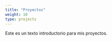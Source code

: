```yaml
---
title: "Proyectos"
weight: 10
type: projects
---
```


Este es un texto introductorio para mis proyectos.

